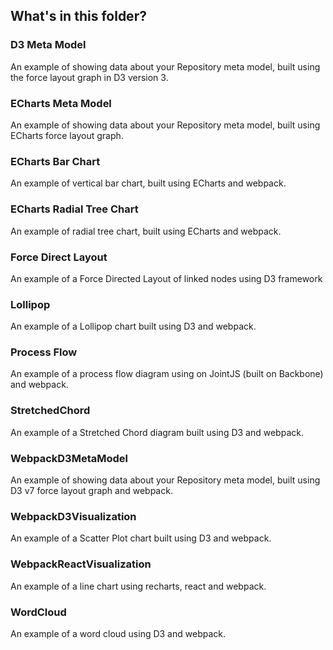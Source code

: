 ## What's in this folder?
### D3 Meta Model
An example of showing data about your Repository meta model, built using the force layout graph in D3 version 3.

### ECharts Meta Model
An example of showing data about your Repository meta model, built using ECharts force layout graph.

### ECharts Bar Chart
An example of vertical bar chart, built using ECharts and webpack.

### ECharts Radial Tree Chart
An example of radial tree chart, built using ECharts and webpack.

### Force Direct Layout
An example of a Force Directed Layout of linked nodes using D3 framework

### Lollipop
An example of a Lollipop chart built using D3 and webpack.

### Process Flow
An example of a process flow diagram using on JointJS (built on Backbone) and webpack.

### StretchedChord
An example of a Stretched Chord diagram built using D3 and webpack.

### WebpackD3MetaModel
An example of showing data about your Repository meta model, built using D3 v7 force layout graph and webpack.

### WebpackD3Visualization
An example of a Scatter Plot chart built using D3 and webpack.

### WebpackReactVisualization
An example of a line chart using recharts, react and webpack.

### WordCloud
An example of a word cloud using D3 and webpack.
